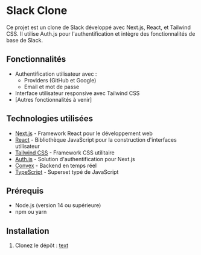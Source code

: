 # Slack Clone

Ce projet est un clone de Slack développé avec Next.js, React, et Tailwind CSS. Il utilise Auth.js pour l'authentification et intègre des fonctionnalités de base de Slack.

## Fonctionnalités

- Authentification utilisateur avec :
  - Providers (GitHub et Google)
  - Email et mot de passe
- Interface utilisateur responsive avec Tailwind CSS
- [Autres fonctionnalités à venir]

## Technologies utilisées

- [Next.js](https://nextjs.org/) - Framework React pour le développement web
- [React](https://reactjs.org/) - Bibliothèque JavaScript pour la construction d'interfaces utilisateur
- [Tailwind CSS](https://tailwindcss.com/) - Framework CSS utilitaire
- [Auth.js](https://authjs.dev/) - Solution d'authentification pour Next.js
- [Convex](https://www.convex.dev/) - Backend en temps réel
- [TypeScript](https://www.typescriptlang.org/) - Superset typé de JavaScript

## Prérequis

- Node.js (version 14 ou supérieure)
- npm ou yarn

## Installation

1. Clonez le dépôt : [text](https://github.com/Didi518/slack-clone.git)
